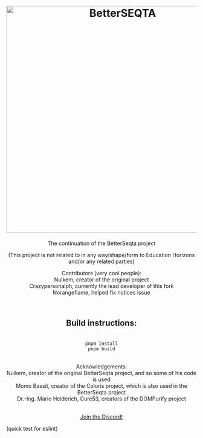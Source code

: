 
<h1 align="center">
  <br>
  <a href="https://betterseqta.crazypersonalph.com"><img src="https://user-images.githubusercontent.com/95666457/149907844-f4466dfc-f40d-409a-a888-a094c57040f0.png" alt="BetterSEQTA" width="600"></a>

</h1>

<p align="center">
The continuation of the BetterSeqta project
</p>

<p align="center">
(This project is not related to in any way/shape/form to Education Horizons and/or any related parties)
</p>

<p align="center">
Contributors (very cool people):
<br>
Nulkem, creator of the original project
<br>
Crazypersonalph, currently the lead developer of this fork
<br>
Norangeflame, helped fix notices issue
</p>
<br>
<div align="center">
<h2>
Build instructions:
</h2>
<br>
<code>pnpm install</code>
<br>
<code>pnpm build</code>
</div>
<br>
<p align="center">
Acknowledgements:
<br>
Nulkem, creator of the original BetterSeqta project, and so some of his code is used
<br>
Momo Bassit, creator of the Coloris project, which is also used in the BetterSeqta project
<br>
Dr.-Ing. Mario Heiderich, Cure53, creators of the DOMPurify project
</p>
<br>
<div align="center">
<a href="https://discord.gg/jPFpsrtPyX">Join the Discord!</a>
</div>

(quick test for eslint)
